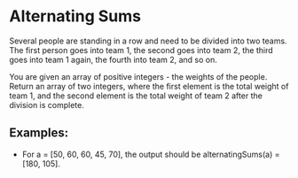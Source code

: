 <h1>Alternating Sums</h1>

<p>Several people are standing in a row and need to be divided into two teams. The first person goes into team 1, the second goes into team 2, the third goes into team 1 again, the fourth into team 2, and so on.
   
   You are given an array of positive integers - the weights of the people. Return an array of two integers, where the first element is the total weight of team 1, and the second element is the total weight of team 2 after the division is complete.</p>
<h2>Examples:</h2>

<ul>
<li>For a = [50, 60, 60, 45, 70], the output should be
    alternatingSums(a) = [180, 105].</li>
</ul>

